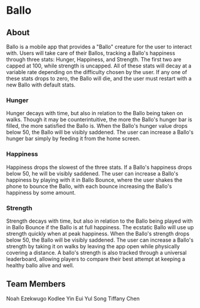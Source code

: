 # Ballo

## About

Ballo is a mobile app that provides a "Ballo" creature for the user to interact with. Users will take care of their Ballos, tracking a Ballo's happiness through three stats: Hunger, Happiness, and Strength. The first two are capped at 100, while strength is uncapped. All of these stats will decay at a variable rate depending on the difficulty chosen by the user. If any one of these stats drops to zero, the Ballo will die, and the user must restart with a new Ballo with default stats.

### Hunger

Hunger decays with time, but also in relation to the Ballo being taken on walks. Though it may be counterintuitive, the more the Ballo's hunger bar is filled, the more satisfied the Ballo is. When the Ballo's hunger value drops below 50, the Ballo will be visibly saddened. The user can increase a Ballo's hunger bar simply by feeding it from the home screen.

### Happiness

Happiness drops the slowest of the three stats. If a Ballo's happiness drops below 50, he will be visibly saddened. The user can increase a Ballo's happiness by playing with it in Ballo Bounce, where the user shakes the phone to bounce the Ballo, with each bounce increasing the Ballo's happiness by some amount.

### Strength

Strength decays with time, but also in relation to the Ballo being played with in Ballo Bounce if the Ballo is at full happiness. The ecstatic Ballo will use up strength quickly when at peak happiness. When the Ballo's strength drops below 50, the Ballo will be visibly saddened. The user can increase a Ballo's strength by taking it on walks by leaving the app open while physically covering a distance. A ballo's strength is also tracked through a universal leaderboard, allowing players to compare their best attempt at keeping a healthy ballo alive and well.

## Team Members

Noah Ezekwugo
Kodlee Yin
Eui Yul Song
Tiffany Chen
